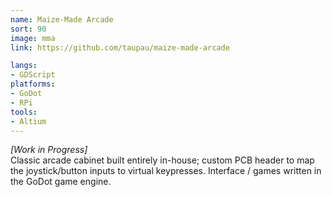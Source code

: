 ```yaml
---
name: Maize-Made Arcade
sort: 90
image: mma
link: https://github.com/taupau/maize-made-arcade

langs:
- GDScript
platforms:
- GoDot
- RPi
tools:
- Altium
---
```

*[Work in Progress]* \
Classic arcade cabinet built entirely in-house; custom PCB header to map the joystick/button inputs to virtual keypresses. Interface / games written in the GoDot game engine.